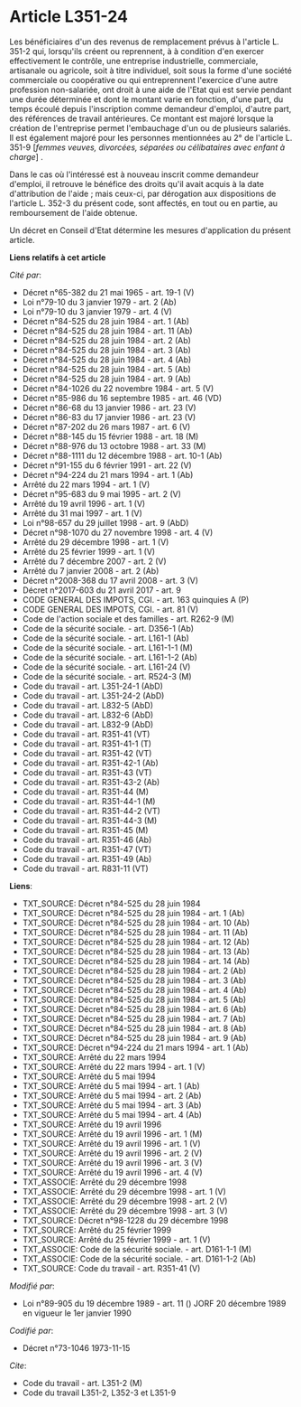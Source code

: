 # Article L351-24

Les bénéficiaires d'un des revenus de remplacement prévus à l'article L. 351-2 qui, lorsqu'ils créent ou reprennent, à à
condition d'en exercer effectivement le contrôle, une entreprise industrielle, commerciale, artisanale ou agricole, soit à
titre individuel, soit sous la forme d'une société commerciale ou coopérative ou qui entreprennent l'exercice d'une autre
profession non-salariée, ont droit à une aide de l'Etat qui est servie pendant une durée déterminée et dont le montant varie
en fonction, d'une part, du temps écoulé depuis l'inscription comme demandeur d'emploi, d'autre part, des références de
travail antérieures. Ce montant est majoré lorsque la création de l'entreprise permet l'embauchage d'un ou de plusieurs
salariés. Il est également majoré pour les personnes mentionnées au 2° de l'article L. 351-9 [*femmes veuves, divorcées,
séparées ou célibataires avec enfant à charge*] .

Dans le cas où l'intéressé est à nouveau inscrit comme demandeur d'emploi, il retrouve le bénéfice des droits qu'il avait
acquis à la date d'attribution de l'aide ; mais ceux-ci, par dérogation aux dispositions de l'article L. 352-3 du présent
code, sont affectés, en tout ou en partie, au remboursement de l'aide obtenue.

Un décret en Conseil d'Etat détermine les mesures d'application du présent article.

**Liens relatifs à cet article**

_Cité par_:

  - Décret n°65-382 du 21 mai 1965 - art. 19-1 (V)
  - Loi n°79-10 du 3 janvier 1979 - art. 2 (Ab)
  - Loi n°79-10 du 3 janvier 1979 - art. 4 (V)
  - Décret n°84-525 du 28 juin 1984 - art. 1 (Ab)
  - Décret n°84-525 du 28 juin 1984 - art. 11 (Ab)
  - Décret n°84-525 du 28 juin 1984 - art. 2 (Ab)
  - Décret n°84-525 du 28 juin 1984 - art. 3 (Ab)
  - Décret n°84-525 du 28 juin 1984 - art. 4 (Ab)
  - Décret n°84-525 du 28 juin 1984 - art. 5 (Ab)
  - Décret n°84-525 du 28 juin 1984 - art. 9 (Ab)
  - Décret n°84-1026 du 22 novembre 1984 - art. 5 (V)
  - Décret n°85-986 du 16 septembre 1985 - art. 46 (VD)
  - Décret n°86-68 du 13 janvier 1986 - art. 23 (V)
  - Décret n°86-83 du 17 janvier 1986 - art. 23 (V)
  - Décret n°87-202 du 26 mars 1987 - art. 6 (V)
  - Décret n°88-145 du 15 février 1988 - art. 18 (M)
  - Décret n°88-976 du 13 octobre 1988 - art. 33 (M)
  - Décret n°88-1111 du 12 décembre 1988 - art. 10-1 (Ab)
  - Décret n°91-155 du 6 février 1991 - art. 22 (V)
  - Décret n°94-224 du 21 mars 1994 - art. 1 (Ab)
  - Arrêté du 22 mars 1994 - art. 1 (V)
  - Décret n°95-683 du 9 mai 1995 - art. 2 (V)
  - Arrêté du 19 avril 1996 - art. 1 (V)
  - Arrêté du 31 mai 1997 - art. 1 (V)
  - Loi n°98-657 du 29 juillet 1998 - art. 9 (AbD)
  - Décret n°98-1070 du 27 novembre 1998 - art. 4 (V)
  - Arrêté du 29 décembre 1998 - art. 1 (V)
  - Arrêté du 25 février 1999 - art. 1 (V)
  - Arrêté du 7 décembre 2007 - art. 2 (V)
  - Arrêté du 7 janvier 2008 - art. 2 (Ab)
  - Décret n°2008-368 du 17 avril 2008 - art. 3 (V)
  - Décret n°2017-603 du 21 avril 2017 - art. 9
  - CODE GENERAL DES IMPOTS, CGI. - art. 163 quinquies A (P)
  - CODE GENERAL DES IMPOTS, CGI. - art. 81 (V)
  - Code de l'action sociale et des familles - art. R262-9 (M)
  - Code de la sécurité sociale. - art. D356-1 (Ab)
  - Code de la sécurité sociale. - art. L161-1 (Ab)
  - Code de la sécurité sociale. - art. L161-1-1 (M)
  - Code de la sécurité sociale. - art. L161-1-2 (Ab)
  - Code de la sécurité sociale. - art. L161-24 (V)
  - Code de la sécurité sociale. - art. R524-3 (M)
  - Code du travail - art. L351-24-1 (AbD)
  - Code du travail - art. L351-24-2 (AbD)
  - Code du travail - art. L832-5 (AbD)
  - Code du travail - art. L832-6 (AbD)
  - Code du travail - art. L832-9 (AbD)
  - Code du travail - art. R351-41 (VT)
  - Code du travail - art. R351-41-1 (T)
  - Code du travail - art. R351-42 (VT)
  - Code du travail - art. R351-42-1 (Ab)
  - Code du travail - art. R351-43 (VT)
  - Code du travail - art. R351-43-2 (Ab)
  - Code du travail - art. R351-44 (M)
  - Code du travail - art. R351-44-1 (M)
  - Code du travail - art. R351-44-2 (VT)
  - Code du travail - art. R351-44-3 (M)
  - Code du travail - art. R351-45 (M)
  - Code du travail - art. R351-46 (Ab)
  - Code du travail - art. R351-47 (VT)
  - Code du travail - art. R351-49 (Ab)
  - Code du travail - art. R831-11 (VT)

**Liens**:

  - TXT_SOURCE: Décret n°84-525 du 28 juin 1984
  - TXT_SOURCE: Décret n°84-525 du 28 juin 1984 - art. 1 (Ab)
  - TXT_SOURCE: Décret n°84-525 du 28 juin 1984 - art. 10 (Ab)
  - TXT_SOURCE: Décret n°84-525 du 28 juin 1984 - art. 11 (Ab)
  - TXT_SOURCE: Décret n°84-525 du 28 juin 1984 - art. 12 (Ab)
  - TXT_SOURCE: Décret n°84-525 du 28 juin 1984 - art. 13 (Ab)
  - TXT_SOURCE: Décret n°84-525 du 28 juin 1984 - art. 14 (Ab)
  - TXT_SOURCE: Décret n°84-525 du 28 juin 1984 - art. 2 (Ab)
  - TXT_SOURCE: Décret n°84-525 du 28 juin 1984 - art. 3 (Ab)
  - TXT_SOURCE: Décret n°84-525 du 28 juin 1984 - art. 4 (Ab)
  - TXT_SOURCE: Décret n°84-525 du 28 juin 1984 - art. 5 (Ab)
  - TXT_SOURCE: Décret n°84-525 du 28 juin 1984 - art. 6 (Ab)
  - TXT_SOURCE: Décret n°84-525 du 28 juin 1984 - art. 7 (Ab)
  - TXT_SOURCE: Décret n°84-525 du 28 juin 1984 - art. 8 (Ab)
  - TXT_SOURCE: Décret n°84-525 du 28 juin 1984 - art. 9 (Ab)
  - TXT_SOURCE: Décret n°94-224 du 21 mars 1994 - art. 1 (Ab)
  - TXT_SOURCE: Arrêté du 22 mars 1994
  - TXT_SOURCE: Arrêté du 22 mars 1994 - art. 1 (V)
  - TXT_SOURCE: Arrêté du 5 mai 1994
  - TXT_SOURCE: Arrêté du 5 mai 1994 - art. 1 (Ab)
  - TXT_SOURCE: Arrêté du 5 mai 1994 - art. 2 (Ab)
  - TXT_SOURCE: Arrêté du 5 mai 1994 - art. 3 (Ab)
  - TXT_SOURCE: Arrêté du 5 mai 1994 - art. 4 (Ab)
  - TXT_SOURCE: Arrêté du 19 avril 1996
  - TXT_SOURCE: Arrêté du 19 avril 1996 - art. 1 (M)
  - TXT_SOURCE: Arrêté du 19 avril 1996 - art. 1 (V)
  - TXT_SOURCE: Arrêté du 19 avril 1996 - art. 2 (V)
  - TXT_SOURCE: Arrêté du 19 avril 1996 - art. 3 (V)
  - TXT_SOURCE: Arrêté du 19 avril 1996 - art. 4 (V)
  - TXT_ASSOCIE: Arrêté du 29 décembre 1998
  - TXT_ASSOCIE: Arrêté du 29 décembre 1998 - art. 1 (V)
  - TXT_ASSOCIE: Arrêté du 29 décembre 1998 - art. 2 (V)
  - TXT_ASSOCIE: Arrêté du 29 décembre 1998 - art. 3 (V)
  - TXT_SOURCE: Décret n°98-1228 du 29 décembre 1998
  - TXT_SOURCE: Arrêté du 25 février 1999
  - TXT_SOURCE: Arrêté du 25 février 1999 - art. 1 (V)
  - TXT_ASSOCIE: Code de la sécurité sociale. - art. D161-1-1 (M)
  - TXT_ASSOCIE: Code de la sécurité sociale. - art. D161-1-2 (Ab)
  - TXT_SOURCE: Code du travail - art. R351-41 (V)

_Modifié par_:

  - Loi n°89-905 du 19 décembre 1989 - art. 11 () JORF 20 décembre 1989 en vigueur le 1er janvier 1990

_Codifié par_:

  - Décret n°73-1046 1973-11-15

_Cite_:

  - Code du travail - art. L351-2 (M)
  - Code du travail L351-2, L352-3 et L351-9
